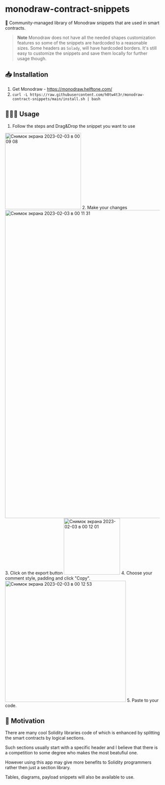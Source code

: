 # monodraw-contract-snippets
💅 Community-managed library of Monodraw snippets that are used in smart contracts.

> **Note**
Monodraw does not have all the needed shapes customization features so some of the snippets are hardcoded to a reasonable sizes. Some headers as `Solady`, will have hardcoded borders. It's still easy to customize the snippets and save them locally for further usage though.

## 📥 Installation
1. Get Monodraw - https://monodraw.helftone.com/
2. `curl -L https://raw.githubusercontent.com/h0tw4t3r/monodraw-contract-snippets/main/install.sh | bash`

## 👷🏻‍♂️ Usage
1. Follow the steps and Drag&Drop the snippet you want to use
<img width="247" alt="Снимок экрана 2023-02-03 в 00 09 08" src="https://user-images.githubusercontent.com/35642018/216460747-1bde83b3-a2f0-41fa-9e7a-3c542c9ac53d.png">
2. Make your changes
<img width="999" alt="Снимок экрана 2023-02-03 в 00 11 31" src="https://user-images.githubusercontent.com/35642018/216460917-6052f7d9-016d-4bcb-8d30-089f6333960b.png">
3. Click on the export button
<img width="183" alt="Снимок экрана 2023-02-03 в 00 12 01" src="https://user-images.githubusercontent.com/35642018/216461042-6bfa5013-461b-4bfe-a4e1-fac240678d15.png">
4. Choose your comment style, padding and click "Copy".
<img width="393" alt="Снимок экрана 2023-02-03 в 00 12 53" src="https://user-images.githubusercontent.com/35642018/216461118-3db1f18f-504b-4d42-bffd-42ee36dd4e15.png">
5. Paste to your code.

## 😤 Motivation
There are many cool Solidity libraries code of which is enhanced by splitting the smart contracts by logical sections.

Such sections usually start with a specific header and I believe that there is a competition to some degree who makes the most beatufiul one.

However using this app may give more benefits to Solidity programmers rather then just a section library.

Tables, diagrams, payload snippets will also be available to use.
